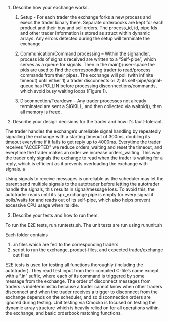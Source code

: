 1. Describe how your exchange works.

    1.	Setup - For each trader the exchange forks a new process and execs the trader binary there. Separate orderbooks are kept for each product and their buy and sell orders. The process_id, id, pipe fds and other trader information is stored as struct within dynamic arrays. Any errors detected during the setup will terminate the exchange.

    2.	Communication/Command processing – Within the sighandler, process ids of signals received are written to a “Self-pipe”, which serves as a queue for signals. Then in the main()/user-space the pids are used to find the corresponding trader to read/process commands from their pipes. The exchange will poll (with infinite timeout) until either 1) a trader disconnects or 2) its self-pipe/signal-queue has POLLIN before processing disconnections/commands, which avoid busy waiting loops (Figure 1).

    3.	Disconnection/Teardown – Any trader processes not already terminated are sent a SIGKILL, and then collected via waitpid(), then all memory is freed.

2. Describe your design decisions for the trader and how it's fault-tolerant.

The trader handles the exchange’s unreliable signal handling by repeatedly signalling the exchange with a starting timeout of 300ms, doubling its timeout everytime if it fails to get reply up to 4000ms. Everytime the trader receives "ACCEPTED" we reduce orders_waiting and reset the timeout, and everytime the trader makes an order we increase orders_waiting. This way the trader only signals the exchange to read when the trader is waiting for a reply, which is efficient as it prevents overloading the exchange with signals. a

Using signals to receive messages is unreliable as the scheduler may let the parent send multiple signals to the autotrader before letting the autotrader handle the signals, this results in signal/message loss. To avoid this, the autotrader reads until its spx_exchange pipe is empty for every signal it polls/waits for and reads out of its self-pipe, which also helps prevent excessive CPU usage when its idle.

3. Describe your tests and how to run them.

To run the E2E tests, run runtests.sh. The unit tests are run using rununit.sh

Each folder contains 

1. .in files which are fed to the corresponding traders
2. script to run the exchange, product-files, and expected trader/exchange out files

E2E tests is used for testing all functions thoroughly (including the autotrader). They read test input from their compiled C-file’s name except with a “.in” suffix, where each of its command is triggered by some message from the exchange. The order of disconnect messages from traders is indeterministic because a trader cannot know when other traders disconnect and when the trader receives a trigger to disconnect from the exchange depends on the scheduler, and so disconnection orders are ignored during testing. 
Unit testing via Cmocka is focused on testing the dynamic array structure which is heavily relied on for all operations within the exchange, and basic orderbook matching functions.
